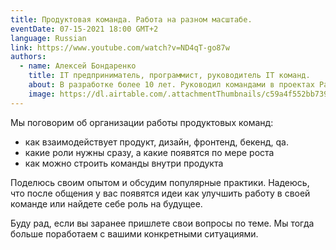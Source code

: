 ```yaml
---
title: Продуктовая команда. Работа на разном масштабе.
eventDate: 07-15-2021 18:00 GMT+2
language: Russian
link: https://www.youtube.com/watch?v=ND4qT-go87w
authors:
  - name: Алексей Бондаренко
    title: IT предприниматель, программист, руководитель IT команд.
    about: В разработке более 10 лет. Руководил командами в проектах Palms.app, eHealth, OK Alfa и других.
    image: https://dl.airtable.com/.attachmentThumbnails/c59a4f552bb739c445d1724dde484c3c/a33d23dd
---
```


Мы поговорим об организации работы продуктовых команд:
- как взаимодействует продукт, дизайн, фронтенд, бекенд, qa.
- какие роли нужны сразу, а какие появятся по мере роста
- как можно строить команды внутри продукта

Поделюсь своим опытом и обсудим популярные практики. Надеюсь, что после общения у вас появятся идеи как улучшить работу в своей команде или найдете себе роль на будущее.

Буду рад, если вы заранее пришлете свои вопросы по теме. Мы тогда больше поработаем с вашими конкретными ситуациями.
